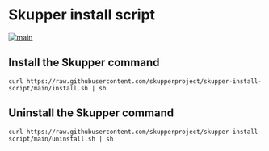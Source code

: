# Skupper install script

[![main](https://github.com/skupperproject/skupper-install-script/actions/workflows/main.yaml/badge.svg)](https://github.com/skupperproject/skupper-install-script/actions/workflows/main.yaml)

## Install the Skupper command

~~~ shell
curl https://raw.githubusercontent.com/skupperproject/skupper-install-script/main/install.sh | sh
~~~

## Uninstall the Skupper command

~~~ shell
curl https://raw.githubusercontent.com/skupperproject/skupper-install-script/main/uninstall.sh | sh
~~~
